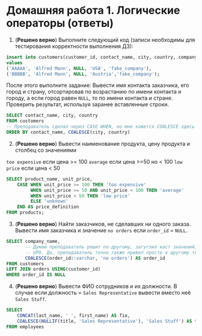 # Домашняя работа 1. Логические операторы (ответы)

1. (**Решено верно**) Выполните следующий код (записи необходимы для тестирования корректности выполнения ДЗ):

```sql
insert into customers(customer_id, contact_name, city, country, company_name)
values
('AAAAA', 'Alfred Mann', NULL, 'USA', 'fake_company'),
('BBBBB', 'Alfred Mann', NULL, 'Austria','fake_company');
```

После этого выполните задание:
Вывести имя контакта заказчика, его город и страну, отсортировав по возрастанию по имени контакта и городу,
а если город равен `NULL`, то по имени контакта и стране. Проверить результат, используя заранее вставленные строки.

```sql
SELECT contact_name, city, country
FROM customers
-- Преподаватель сделал через CASE WHEN, но мне кажется COALESCE здесь больше подходит
ORDER BY contact_name, COALESCE(city, country)
```

2. (**Решено верно**) Вывести наименование продукта, цену продукта и столбец со значениями

`too expensive` если цена >= 100
`average` если цена >=50 но < 100
`low price` если цена < 50

```sql
SELECT product_name, unit_price,
	CASE WHEN unit_price >= 100 THEN 'too expensive'
		 WHEN unit_price >= 50 AND unit_price < 100 THEN 'average'
		 WHEN unit_price < 50 THEN 'low price'
		 ELSE 'unknown'
	END AS price_definition
FROM products;
```

3. (**Решено верно**) Найти заказчиков, не сделавших ни одного заказа. Вывести имя заказчика и значение `no orders` если `order_id` = `NULL`.

```sql
SELECT company_name,
       -- Думаю преподаватель решит по-другому, загуглил каст значений, так как иначе была ошибка
       -- UPD. Да, преподаватель точно также привел просто к другому типу значение
       COALESCE(order_id::varchar, 'no orders') AS order_id
FROM customers
LEFT JOIN orders USING(customer_id)
WHERE order_id IS NULL
```

4. (**Решено верно**) Вывести ФИО сотрудников и их должности. В случае если должность = `Sales Representative` вывести вместо неё `Sales Stuff`.
```sql
SELECT 
	CONCAT(last_name, ' ', first_name) AS fio,
	COALESCE(NULLIF(title, 'Sales Representative'), 'Sales Stuff') AS title
FROM employees
```
